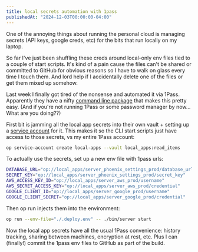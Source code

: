 ```yaml
---
title: local secrets automation with 1pass
publishedAt: "2024-12-03T00:00:00-04:00"
---
```


One of the annoying things about running the personal cloud is managing secrets (API keys, google creds, etc) for
the bits that run locally on my laptop.

So far I've just been shuffling these creds around local-only env files tied to a couple of start scripts. It's kind of
a pain cause the files can't be shared or committed to GitHub for obvious reasons so I have to walk on glass every time
I touch them. And lord help if I accidentally delete one of the files or get them mixed up somehow.

Last week I finally got tired of the nonsense and automated it via 1Pass. Apparently they have a nifty
[command line package](https://developer.1password.com/docs/cli) that makes this pretty easy. (And if you're not running
1Pass or some password manager by now... What are you doing??)

First bit is jamming all the local app secrets into their own vault + setting up a
[service account](https://developer.1password.com/docs/service-accounts/get-started/) for it. This makes it so the CLI
start scripts just have access to those secrets, vs my entire 1Pass account:

```bash
op service-account create local-apps --vault local_apps:read_items
```

To actually use the secrets, set up a new env file with 1pass urls:

```bash
DATABASE_URL="op://local_apps/server_phoenix_settings_prod/database_url"
SECRET_KEY="op://local_apps/server_phoenix_settings_prod/secret_key"
AWS_ACCESS_KEY_ID="op://local_apps/server_aws_prod/username"
AWS_SECRET_ACCESS_KEY="op://local_apps/server_aws_prod/credential"
GOOGLE_CLIENT_ID="op://local_apps/server_google_prod/username"
GOOGLE_CLIENT_SECRET="op://local_apps/server_google_prod/credential"
```

Then op run injects them into the environment:

```bash
op run --env-file="./.deploy.env" -- ./bin/server start
```

Now the local app secrets have all the usual 1Pass convenience: history tracking, sharing between machines, encryption
at rest, etc. Plus I can (finally!) commit the 1pass env files to GitHub as part of the build.
